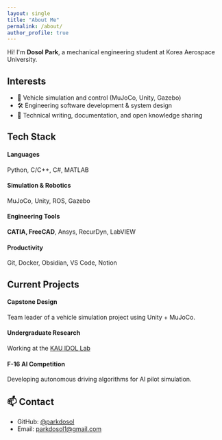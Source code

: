 ```yaml
---
layout: single
title: "About Me"
permalink: /about/
author_profile: true
---
```


Hi! I'm **Dosol Park**, a mechanical engineering student at Korea Aerospace University.

## Interests
- 🚗 Vehicle simulation and control (MuJoCo, Unity, Gazebo)
- 🛠️ Engineering software development & system design
- 📝 Technical writing, documentation, and open knowledge sharing

## Tech Stack

#### Languages  
Python, C/C++, C#, MATLAB

#### Simulation & Robotics
MuJoCo, Unity, ROS, Gazebo

#### Engineering Tools
**CATIA, FreeCAD**, Ansys, RecurDyn, LabVIEW

#### Productivity
Git, Docker, Obsidian, VS Code, Notion

## Current Projects

#### Capstone Design
  Team leader of a vehicle simulation project using Unity + MuJoCo.  

#### Undergraduate Research  
  Working at the [KAU IDOL Lab](http://idol.kau.ac.kr/)

#### F-16 AI Competition
  Developing autonomous driving algorithms for AI pilot simulation.

## 📫 Contact
- GitHub: [@parkdosol](https://github.com/parkdosol)
- Email: parkdosol1@gmail.com

